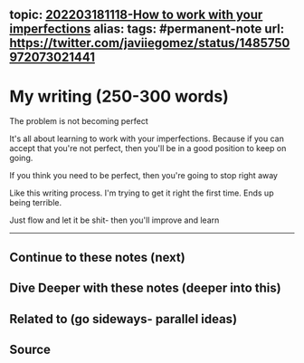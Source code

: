 topic: [202203181118-How to work with your imperfections](.md)
alias: 
tags: #permanent-note
url: https://twitter.com/javiiegomez/status/1485750972073021441
---

# My writing (250-300 words)

The problem is not becoming perfect

It's all about learning to work with your imperfections. Because if you can accept that you're not perfect, then you'll be in a good position to keep on going.

If you think you need to be perfect, then you're going to stop right away

Like this writing process. I'm trying to get it right the first time. Ends up being terrible.

Just flow and let it be shit- then you'll improve and learn

---
## Continue to these notes (next)

## Dive Deeper with these notes (deeper into this)
		
## Related to (go sideways- parallel ideas)
	
## Source